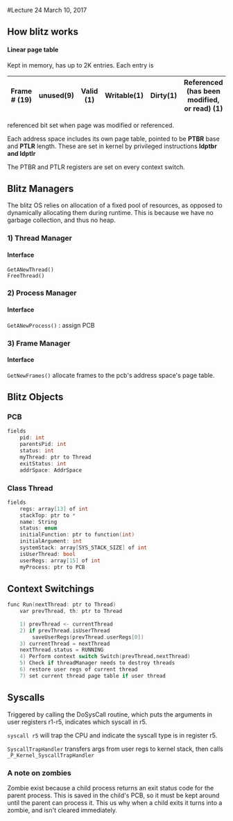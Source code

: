 #Lecture 24
March 10, 2017  

## How blitz works




#### Linear page table 
Kept in memory, has up to 2K entries. Each entry is 

Frame # (19) |unused(9)| Valid (1)|Writable(1)|Dirty(1)|Referenced (has been modified, or read) (1)
---|---|---|---|---|---

referenced bit set when page was modified or referenced. 

Each address space includes its own page table, pointed to be **PTBR** base and **PTLR** length. These are set in kernel by privileged instructions **ldptbr and ldptlr** 


The PTBR and PTLR registers are set on every context switch. 


## Blitz Managers 
The blitz OS relies on allocation of a fixed pool of resources, as opposed to dynamically allocating them during runtime. This is because we have no garbage collection, and thus no heap. 

### 1) Thread Manager
#### Interface 
`GetANewThread()`  
`FreeThread()`

### 2) Process Manager
#### Interface
`GetANewProcess()` : assign PCB 

### 3) Frame Manager 
#### Interface
`GetNewFrames()` allocate frames to the pcb's address space's page table. 


## Blitz Objects
### PCB
```c
fields
    pid: int
    parentsPid: int
    status: int 
    myThread: ptr to Thread 
    exitStatus: int
    addrSpace: AddrSpace 
```
### Class Thread
```c
fields
    regs: array[13] of int
    stackTop: ptr to *
    name: String
    status: enum
    initialFunction: ptr to function(int)
    initialArgument: int
    systemStack: array[SYS_STACK_SIZE] of int
    isUserThread: bool
    userRegs: array[15] of int
    myProcess: ptr to PCB
```

## Context Switchings 
```c
func Run(nextThread: ptr to Thread)
    var prevThread, th: ptr to Thread
    
    1) prevThread <- currentThread
    2) if prevThread.isUserThread
        saveUserRegs(prevThread.userRegs[0])
    3) currentThread = nextThread 
    nextThread.status = RUNNING
    4) Perform context switch Switch(prevThread,nextThread)
    5) Check if threadManager needs to destroy threads
    6) restore user regs of current thread
    7) set current thread page table if user thread

```

## Syscalls

Triggered by calling the DoSysCall routine, which puts the arguments in user registers r1-r5, indicates which syscall in r5. 

`syscall r5` will trap the CPU and indicate the syscall type is in register r5. 

`SyscallTrapHandler` transfers args from user regs to kernel stack, then calls `_P_Kernel_SyscallTrapHandler`

### A note on zombies
Zombie exist because a child process returns an exit status code for the parent process. This is saved in the child's PCB, so it must be kept around until the parent can process it. This us why when a child exits it turns into a zombie, and isn't cleared immediately. 

